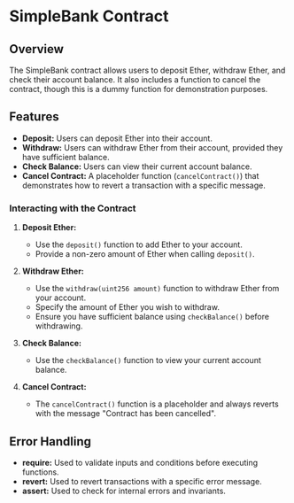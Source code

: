 # SimpleBank Contract

## Overview
The SimpleBank contract allows users to deposit Ether, withdraw Ether, and check their account balance. It also includes a function to cancel the contract, though this is a dummy function for demonstration purposes.

## Features
- **Deposit:** Users can deposit Ether into their account.
- **Withdraw:** Users can withdraw Ether from their account, provided they have sufficient balance.
- **Check Balance:** Users can view their current account balance.
- **Cancel Contract:** A placeholder function (`cancelContract()`) that demonstrates how to revert a transaction with a specific message.

### Interacting with the Contract

1. **Deposit Ether:**
   - Use the `deposit()` function to add Ether to your account.
   - Provide a non-zero amount of Ether when calling `deposit()`.

2. **Withdraw Ether:**
   - Use the `withdraw(uint256 amount)` function to withdraw Ether from your account.
   - Specify the amount of Ether you wish to withdraw.
   - Ensure you have sufficient balance using `checkBalance()` before withdrawing.

3. **Check Balance:**
   - Use the `checkBalance()` function to view your current account balance.

4. **Cancel Contract:**
   - The `cancelContract()` function is a placeholder and always reverts with the message "Contract has been cancelled".

## Error Handling

- **require:** Used to validate inputs and conditions before executing functions.
- **revert:** Used to revert transactions with a specific error message.
- **assert:** Used to check for internal errors and invariants.

